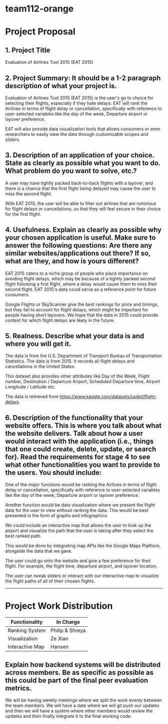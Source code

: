 # team112-orange

# Project Proposal

## 1. Project Title

Evaluation of Airlines Tool 2015 (EAT 2015)

## 2. Project Summary:  It should be a 1-2 paragraph description of what your project is.

Evaluation of Airlines Tool 2015 (EAT 2015) is the user's go to choice for selecting their flights, especially if they hate delays. EAT will rank the Airlines in terms of flight delay or cancellation, specifically with reference to user-selected variables like the day of the week, Departure airport or layover preference. 

EAT will also provide data visualization tools that allows consumers or even researchers to easily view the data through customizable scopes and sliders.

## 3. Description of an application of your choice. State as clearly as possible what you want to do. What problem do you want to solve, etc.?

A user may have tightly packed back-to-back flights with a layover, and there is a chance that the first flight being delayed may cause the user to miss the second flight.

With EAT 2015, the user will be able to filter out airlines that are notorious for flight delays or cancellations, so that they will feel secure in their choice for the first flight.

## 4. Usefulness. Explain as clearly as possible why your chosen application is useful.  Make sure to answer the following questions: Are there any similar websites/applications out there?  If so, what are they, and how is yours different?

EAT 2015 caters to a niche group of people who place importance on avoiding flight delays, which may be because of a tightly packed second flight following a first flight, where a delay would cause them to miss their second flight. EAT 2015's data could serve as a reference point for future consumers.

Google Flights or SkyScanner give the best rankings for price and timings, but they fail to account for flight delays, which might be important for people having short layovers. We hope that the data in 2015 could provide context for which flight delays are likely in the future.

## 5. Realness.  Describe what your data is and where you will get it.

The data is from the U.S. Department of Transport Bureau of Transportation Statistics. The data is from 2015. It records all flight delays and cancellations in the United States. 

This dataset also provides other attributes like Day of the Week, Flight number, Destination / Departure Airport, Scheduled Departure time, Airport Longitude / Latitude etc.

The data is retireved from https://www.kaggle.com/datasets/usdot/flight-delays.

## 6. Description of the functionality that your website offers. This is where you talk about what the website delivers. Talk about how a user would interact with the application (i.e., things that one could create, delete, update, or search for). Read the requirements for stage 4 to see what other functionalities you want to provide to the users. You should include:

One of the major functions would be ranking the Airlines in terms of flight delay or cancellation, specifically with reference to user-selected variables like the day of the week, Departure airport or layover preference.

Another function would be data visualization where we present the flight data for the user to view without ranking the data. This would be best presented in the form of graphs and infographics.

We could include an interactive map that allows the user to look up the airport and visualize the path that the user is taking after they select the best ranked path.

This would be done by integrating map APIs like the Google Maps Platform, alongside the data that we gave. 

The user could go onto the website and give a few preference for their flight. For example, the flight time, departure airport, and layover location. 

The user can tweak sliders or interact with our interactive map to visualize the flight paths of all of their chosen flights. 


----


# Project Work Distribution

|Functionality|In Charge|
|--------|----------|
|Ranking System|   Philip  & Shreya     |
|Visualization|    Ze Xian      |
|Interactive Map|    Hansen      |

## Explain how backend systems will be distributed across members. Be as specific as possible as this could be part of the final peer evaluation metrics.

We will be having weekly meetings where we split the work evenly between the team members. We will have a date where we will git push our updates and then we will have a system where other members would review the updates and then finally integrate it to the final working code.
